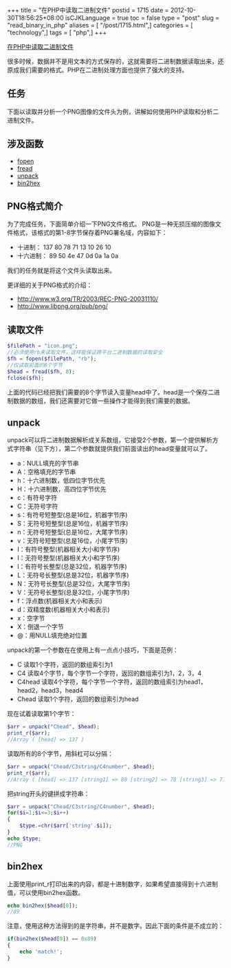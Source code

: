 +++
title = "在PHP中读取二进制文件"
postid = 1715
date = 2012-10-30T18:56:25+08:00
isCJKLanguage = true
toc = false
type = "post"
slug = "read_binary_in_php"
aliases = [ "/post/1715.html",]
categories = [ "technology",]
tags = [ "php",]
+++


[在PHP中读取二进制文件](https://blog.zengrong.net/post/1715.html)

很多时候，数据并不是用文本的方式保存的，这就需要将二进制数据读取出来，还原成我们需要的格式。PHP在二进制处理方面也提供了强大的支持。

## 任务

下面以读取并分析一个PNG图像的文件头为例，讲解如何使用PHP读取和分析二进制文件。

## 涉及函数

* [fopen](http://www.php.net/manual/zh/function.fopen.php)
* [fread](http://www.php.net/manual/zh/function.fread.php)
* [unpack](http://www.php.net/manual/zh/function.unpack.php)
* [bin2hex](http://www.php.net/manual/zh/function.bin2hex.php)

## PNG格式简介

为了完成任务，下面简单介绍一下PNG文件格式。
PNG是一种无损压缩的图像文件格式，该格式的第1-8字节保存着PNG署名域，内容如下：

* 十进制：		137	80	78	71	13	10	26	10
* 十六进制：	89	50	4e	47	0d	0a	1a	0a

我们的任务就是将这个文件头读取出来。

更详细的关于PNG格式的介绍：
* <http://www.w3.org/TR/2003/REC-PNG-20031110/>
* <http://www.libpng.org/pub/png/>

## 读取文件

``` php
$filePath = "icon.png";
//必须使用rb来读取文件，这样能保证跨平台二进制数据的读取安全
$fh = fopen($filePath, "rb");
//仅读取前面的8个字节
$head = fread($fh, 8);
fclose($fh);
```

上面的代码已经把我们需要的8个字节读入变量head中了。head是一个保存二进制数据的数组，我们还需要对它做一些操作才能得到我们需要的数据。

## unpack

unpack可以将二进制数据解析成关系数组，它接受2个参数，第一个提供解析方式字符串（见下方），第二个参数就提供我们前面读出的head变量就可以了。

* a：NULL填充的字节串
* A：空格填充的字节串
* h：十六进制数，低四位字节优先
* H：十六进制数，高四位字节优先
* c：有符号字符
* C：无符号字符
* s：有符号短整型(总是16位，机器字节序)
* S：无符号短整型(总是16位，机器字节序)
* n：无符号短整型(总是16位，大尾字节序)
* v：无符号短整型(总是16位，小尾字节序)
* I：有符号整型(机器相关大小和字节序)
* I：无符号整型(机器相关大小和字节序)
* l：有符号长整型(总是32位，机器字节序)
* L：无符号长整型(总是32位，机器字节序)
* N：无符号长整型(总是32位，大尾字节序)
* V：无符号长整型(总是32位，小尾字节序)
* f：浮点数(机器相关大小和表示)
* d：双精度数(机器相关大小和表示)
* x：空字节
* X：倒退一个字节
* @：用NULL填充绝对位置

unpack的第一个参数在在使用上有一点点小技巧，下面是范例：

* C 读取1个字符，返回的数组索引为1
* C4 读取4个字节，每个字节一个字符，返回的数组索引为1，2，3，4
* C4head 读取4个字符，每个字节一个字符，返回的数组索引为head1，head2，head3，head4
* Chead 读取1个字符，返回的数组索引为head

现在试着读取第1个字节：

``` php
$arr = unpack("Chead", $head);
print_r($arr);
//Array ( [head] => 137 )
```

读取所有的8个字节，用斜杠可以分隔：

``` php
$arr = unpack("Chead/C3string/C4number", $head);
print_r($arr);
//Array ( [head] => 137 [string1] => 80 [string2] => 78 [string3] => 71 [number1] => 13 [number2] => 10 [number3] => 26 [number4] => 10 )
```

把string开头的键拼成字符串：

``` php
$arr = unpack("Chead/C3string/C4number", $head);
for($i=1;$i<=3;$i++)
{
	$type.=chr($arr['string'.$i]);
}
echo $type;
//PNG
```

## bin2hex

上面使用print_r打印出来的内容，都是十进制数字，如果希望直接得到十六进制值，可以使用bin2hex函数。

``` php
echo bin2hex($head[0]);
//89
```

注意，使用这种方法得到的是字符串，并不是数字。因此下面的条件是不成立的：

``` php
if(bin2hex($head[0]) == 0x89)
{
	echo 'match!';
}
```
